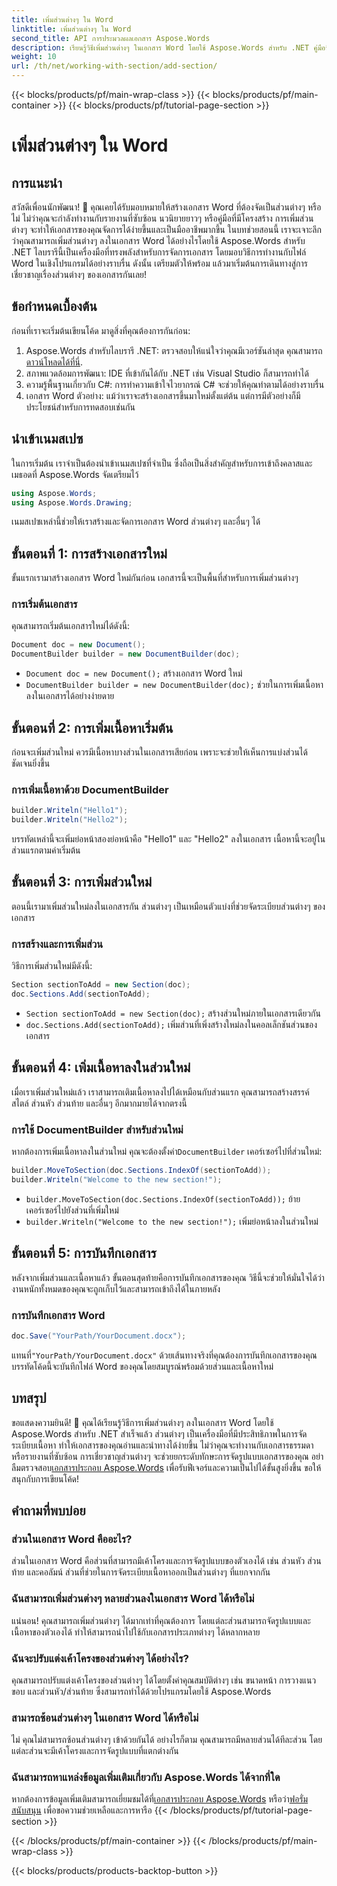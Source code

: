 ```yaml
---
title: เพิ่มส่วนต่างๆ ใน Word
linktitle: เพิ่มส่วนต่างๆ ใน Word
second_title: API การประมวลผลเอกสาร Aspose.Words
description: เรียนรู้วิธีเพิ่มส่วนต่างๆ ในเอกสาร Word โดยใช้ Aspose.Words สำหรับ .NET คู่มือนี้ครอบคลุมทุกอย่างตั้งแต่การสร้างเอกสารไปจนถึงการเพิ่มและจัดการส่วนต่างๆ
weight: 10
url: /th/net/working-with-section/add-section/
---
```


{{< blocks/products/pf/main-wrap-class >}}
{{< blocks/products/pf/main-container >}}
{{< blocks/products/pf/tutorial-page-section >}}

# เพิ่มส่วนต่างๆ ใน Word


## การแนะนำ

สวัสดีเพื่อนนักพัฒนา! 👋 คุณเคยได้รับมอบหมายให้สร้างเอกสาร Word ที่ต้องจัดเป็นส่วนต่างๆ หรือไม่ ไม่ว่าคุณจะกำลังทำงานกับรายงานที่ซับซ้อน นวนิยายยาวๆ หรือคู่มือที่มีโครงสร้าง การเพิ่มส่วนต่างๆ จะทำให้เอกสารของคุณจัดการได้ง่ายขึ้นและเป็นมืออาชีพมากขึ้น ในบทช่วยสอนนี้ เราจะเจาะลึกว่าคุณสามารถเพิ่มส่วนต่างๆ ลงในเอกสาร Word ได้อย่างไรโดยใช้ Aspose.Words สำหรับ .NET ไลบรารีนี้เป็นเครื่องมือที่ทรงพลังสำหรับการจัดการเอกสาร โดยมอบวิธีการทำงานกับไฟล์ Word ในเชิงโปรแกรมได้อย่างราบรื่น ดังนั้น เตรียมตัวให้พร้อม แล้วมาเริ่มต้นการเดินทางสู่การเชี่ยวชาญเรื่องส่วนต่างๆ ของเอกสารกันเลย!

## ข้อกำหนดเบื้องต้น

ก่อนที่เราจะเริ่มต้นเขียนโค้ด มาดูสิ่งที่คุณต้องการกันก่อน:

1.  Aspose.Words สำหรับไลบรารี .NET: ตรวจสอบให้แน่ใจว่าคุณมีเวอร์ชันล่าสุด คุณสามารถ[ดาวน์โหลดได้ที่นี่](https://releases.aspose.com/words/net/).
2. สภาพแวดล้อมการพัฒนา: IDE ที่เข้ากันได้กับ .NET เช่น Visual Studio ก็สามารถทำได้
3. ความรู้พื้นฐานเกี่ยวกับ C#: การทำความเข้าใจไวยากรณ์ C# จะช่วยให้คุณทำตามได้อย่างราบรื่น
4. เอกสาร Word ตัวอย่าง: แม้ว่าเราจะสร้างเอกสารขึ้นมาใหม่ตั้งแต่ต้น แต่การมีตัวอย่างก็มีประโยชน์สำหรับการทดสอบเช่นกัน

## นำเข้าเนมสเปซ

ในการเริ่มต้น เราจำเป็นต้องนำเข้าเนมสเปซที่จำเป็น ซึ่งถือเป็นสิ่งสำคัญสำหรับการเข้าถึงคลาสและเมธอดที่ Aspose.Words จัดเตรียมไว้

```csharp
using Aspose.Words;
using Aspose.Words.Drawing;
```

เนมสเปซเหล่านี้ช่วยให้เราสร้างและจัดการเอกสาร Word ส่วนต่างๆ และอื่นๆ ได้

## ขั้นตอนที่ 1: การสร้างเอกสารใหม่

ขั้นแรกเรามาสร้างเอกสาร Word ใหม่กันก่อน เอกสารนี้จะเป็นพื้นที่สำหรับการเพิ่มส่วนต่างๆ

### การเริ่มต้นเอกสาร

คุณสามารถเริ่มต้นเอกสารใหม่ได้ดังนี้:

```csharp
Document doc = new Document();
DocumentBuilder builder = new DocumentBuilder(doc);
```

- `Document doc = new Document();` สร้างเอกสาร Word ใหม่
- `DocumentBuilder builder = new DocumentBuilder(doc);` ช่วยในการเพิ่มเนื้อหาลงในเอกสารได้อย่างง่ายดาย

## ขั้นตอนที่ 2: การเพิ่มเนื้อหาเริ่มต้น

ก่อนจะเพิ่มส่วนใหม่ ควรมีเนื้อหาบางส่วนในเอกสารเสียก่อน เพราะจะช่วยให้เห็นการแบ่งส่วนได้ชัดเจนยิ่งขึ้น

### การเพิ่มเนื้อหาด้วย DocumentBuilder

```csharp
builder.Writeln("Hello1");
builder.Writeln("Hello2");
```

บรรทัดเหล่านี้จะเพิ่มย่อหน้าสองย่อหน้าคือ "Hello1" และ "Hello2" ลงในเอกสาร เนื้อหานี้จะอยู่ในส่วนแรกตามค่าเริ่มต้น

## ขั้นตอนที่ 3: การเพิ่มส่วนใหม่

ตอนนี้เรามาเพิ่มส่วนใหม่ลงในเอกสารกัน ส่วนต่างๆ เป็นเหมือนตัวแบ่งที่ช่วยจัดระเบียบส่วนต่างๆ ของเอกสาร

### การสร้างและการเพิ่มส่วน

วิธีการเพิ่มส่วนใหม่มีดังนี้:

```csharp
Section sectionToAdd = new Section(doc);
doc.Sections.Add(sectionToAdd);
```

- `Section sectionToAdd = new Section(doc);` สร้างส่วนใหม่ภายในเอกสารเดียวกัน
- `doc.Sections.Add(sectionToAdd);` เพิ่มส่วนที่เพิ่งสร้างใหม่ลงในคอลเล็กชันส่วนของเอกสาร

## ขั้นตอนที่ 4: เพิ่มเนื้อหาลงในส่วนใหม่

เมื่อเราเพิ่มส่วนใหม่แล้ว เราสามารถเติมเนื้อหาลงไปได้เหมือนกับส่วนแรก คุณสามารถสร้างสรรค์สไตล์ ส่วนหัว ส่วนท้าย และอื่นๆ อีกมากมายได้จากตรงนี้

### การใช้ DocumentBuilder สำหรับส่วนใหม่

 หากต้องการเพิ่มเนื้อหาลงในส่วนใหม่ คุณจะต้องตั้งค่า`DocumentBuilder` เคอร์เซอร์ไปที่ส่วนใหม่:

```csharp
builder.MoveToSection(doc.Sections.IndexOf(sectionToAdd));
builder.Writeln("Welcome to the new section!");
```

- `builder.MoveToSection(doc.Sections.IndexOf(sectionToAdd));` ย้ายเคอร์เซอร์ไปยังส่วนที่เพิ่มใหม่
- `builder.Writeln("Welcome to the new section!");` เพิ่มย่อหน้าลงในส่วนใหม่

## ขั้นตอนที่ 5: การบันทึกเอกสาร

หลังจากเพิ่มส่วนและเนื้อหาแล้ว ขั้นตอนสุดท้ายคือการบันทึกเอกสารของคุณ วิธีนี้จะช่วยให้มั่นใจได้ว่างานหนักทั้งหมดของคุณจะถูกเก็บไว้และสามารถเข้าถึงได้ในภายหลัง

### การบันทึกเอกสาร Word

```csharp
doc.Save("YourPath/YourDocument.docx");
```

 แทนที่`"YourPath/YourDocument.docx"` ด้วยเส้นทางจริงที่คุณต้องการบันทึกเอกสารของคุณ บรรทัดโค้ดนี้จะบันทึกไฟล์ Word ของคุณโดยสมบูรณ์พร้อมด้วยส่วนและเนื้อหาใหม่

## บทสรุป

 ขอแสดงความยินดี! 🎉 คุณได้เรียนรู้วิธีการเพิ่มส่วนต่างๆ ลงในเอกสาร Word โดยใช้ Aspose.Words สำหรับ .NET สำเร็จแล้ว ส่วนต่างๆ เป็นเครื่องมือที่มีประสิทธิภาพในการจัดระเบียบเนื้อหา ทำให้เอกสารของคุณอ่านและนำทางได้ง่ายขึ้น ไม่ว่าคุณจะทำงานกับเอกสารธรรมดาหรือรายงานที่ซับซ้อน การเชี่ยวชาญส่วนต่างๆ จะช่วยยกระดับทักษะการจัดรูปแบบเอกสารของคุณ อย่าลืมตรวจสอบ[เอกสารประกอบ Aspose.Words](https://reference.aspose.com/words/net/) เพื่อรับฟีเจอร์และความเป็นไปได้ขั้นสูงยิ่งขึ้น ขอให้สนุกกับการเขียนโค้ด!

## คำถามที่พบบ่อย

### ส่วนในเอกสาร Word คืออะไร?

ส่วนในเอกสาร Word คือส่วนที่สามารถมีเค้าโครงและการจัดรูปแบบของตัวเองได้ เช่น ส่วนหัว ส่วนท้าย และคอลัมน์ ส่วนที่ช่วยในการจัดระเบียบเนื้อหาออกเป็นส่วนต่างๆ ที่แยกจากกัน

### ฉันสามารถเพิ่มส่วนต่างๆ หลายส่วนลงในเอกสาร Word ได้หรือไม่

แน่นอน! คุณสามารถเพิ่มส่วนต่างๆ ได้มากเท่าที่คุณต้องการ โดยแต่ละส่วนสามารถจัดรูปแบบและเนื้อหาของตัวเองได้ ทำให้สามารถนำไปใช้กับเอกสารประเภทต่างๆ ได้หลากหลาย

### ฉันจะปรับแต่งเค้าโครงของส่วนต่างๆ ได้อย่างไร?

คุณสามารถปรับแต่งเค้าโครงของส่วนต่างๆ ได้โดยตั้งค่าคุณสมบัติต่างๆ เช่น ขนาดหน้า การวางแนว ขอบ และส่วนหัว/ส่วนท้าย ซึ่งสามารถทำได้ด้วยโปรแกรมโดยใช้ Aspose.Words

### สามารถซ้อนส่วนต่างๆ ในเอกสาร Word ได้หรือไม่

ไม่ คุณไม่สามารถซ้อนส่วนต่างๆ เข้าด้วยกันได้ อย่างไรก็ตาม คุณสามารถมีหลายส่วนได้ทีละส่วน โดยแต่ละส่วนจะมีเค้าโครงและการจัดรูปแบบที่แตกต่างกัน

### ฉันสามารถหาแหล่งข้อมูลเพิ่มเติมเกี่ยวกับ Aspose.Words ได้จากที่ใด

 หากต้องการข้อมูลเพิ่มเติมสามารถเยี่ยมชมได้ที่[เอกสารประกอบ Aspose.Words](https://reference.aspose.com/words/net/) หรือว่า[ฟอรั่มสนับสนุน](https://forum.aspose.com/c/words/8) เพื่อขอความช่วยเหลือและการหารือ
{{< /blocks/products/pf/tutorial-page-section >}}

{{< /blocks/products/pf/main-container >}}
{{< /blocks/products/pf/main-wrap-class >}}

{{< blocks/products/products-backtop-button >}}
